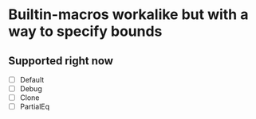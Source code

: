 # Builtin-macros workalike but with a way to specify bounds


## Supported right now
- [ ] Default
- [ ] Debug
- [ ] Clone
- [ ] PartialEq
